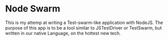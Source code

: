 # Node Swarm

This is my attemp at writing a Test-swarm-like application with NodeJS. The purpose of this app
is to be a tool similar to JSTestDriver or TestSwarm, but written in our native Language, on the
hottest new tech.


